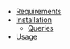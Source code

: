 - [Requirements](REQUIREMENTS.md)
- [Installation](INSTALLATION.md)
  - [Queries](queries.sql)
- [Usage](USAGE_OVERVIEW.md)

